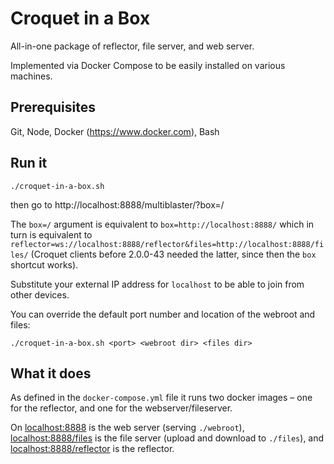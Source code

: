 # Croquet in a Box

All-in-one package of reflector, file server, and web server.

Implemented via Docker Compose to be easily installed on various machines.

## Prerequisites

Git, Node, Docker (https://www.docker.com), Bash

## Run it

    ./croquet-in-a-box.sh

then go to http://localhost:8888/multiblaster/?box=/

The `box=/` argument is equivalent to `box=http://localhost:8888/` which in turn is equivalent to  `reflector=ws://localhost:8888/reflector&files=http://localhost:8888/files/` (Croquet clients before 2.0.0-43 needed the latter, since then the `box` shortcut works).

Substitute your external IP address for `localhost` to be able to join from other devices.

You can override the default port number and location of the webroot and files:

    ./croquet-in-a-box.sh <port> <webroot dir> <files dir>

## What it does

As defined in the `docker-compose.yml` file it runs two docker images – one for the reflector, and one for the webserver/fileserver.

On [localhost:8888](http://localhost:8888/) is the web server (serving `./webroot`),
[localhost:8888/files](http://localhost:8888/files/) is the file server (upload and download to `./files`), and [localhost:8888/reflector](http://localhost:8888/reflector) is the reflector.
